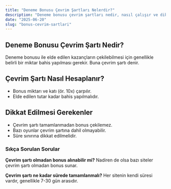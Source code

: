 ```yaml
---
title: "Deneme Bonusu Çevrim Şartları Nelerdir?"
description: "Deneme bonusu çevrim şartları nedir, nasıl çalışır ve dikkat edilmesi gerekenler nelerdir? 2025 yılı için güncel bilgiler."
date: "2025-06-20"
slug: "bonus-cevrim-sartlari"
---
```


## Deneme Bonusu Çevrim Şartı Nedir?
Deneme bonusu ile elde edilen kazançların çekilebilmesi için genellikle belirli bir miktar bahis yapılması gerekir. Buna çevrim şartı denir.

## Çevrim Şartı Nasıl Hesaplanır?
- Bonus miktarı ve katı (ör. 10x) çarpılır.
- Elde edilen tutar kadar bahis yapılmalıdır.

## Dikkat Edilmesi Gerekenler
- Çevrim şartı tamamlanmadan bonus çekilemez.
- Bazı oyunlar çevrim şartına dahil olmayabilir.
- Süre sınırına dikkat edilmelidir.

### Sıkça Sorulan Sorular
**Çevrim şartı olmadan bonus alınabilir mi?**
Nadiren de olsa bazı siteler çevrim şartı olmadan bonus sunar.

**Çevrim şartı ne kadar sürede tamamlanmalı?**
Her sitenin kendi süresi vardır, genellikle 7-30 gün arasıdır.
